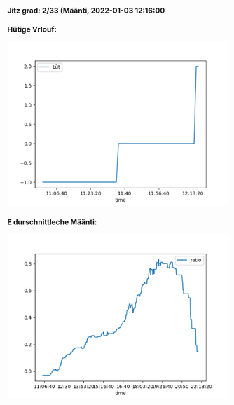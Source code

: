 ### Jitz grad: 2/33 (Määnti, 2022-01-03 12:16:00

### Hütige Vrlouf:
![Graph](Today.png)

### E durschnittleche Määnti:
![Graph](Määnti.png)